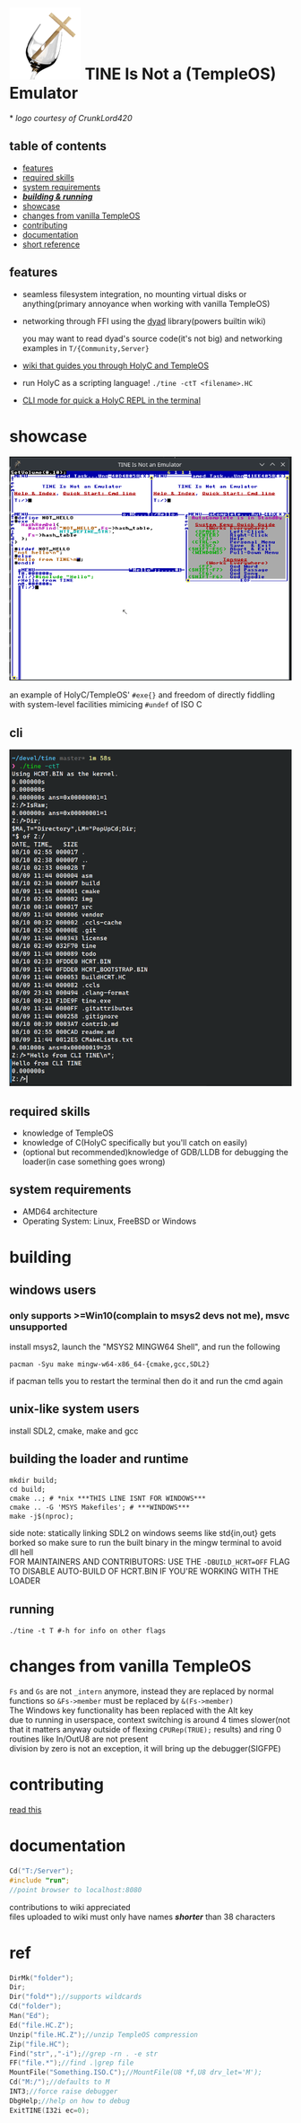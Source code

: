 # ![](./img/logo.png) TINE Is Not a (TempleOS) Emulator
 \* *logo courtesy of CrunkLord420*

## table of contents
 - [features](#features)
 - [required skills](#required-skills)
 - [system requirements](#system-requirements)
 - [***building & running***](#building)
 - [showcase](#showcase)
 - [changes from vanilla TempleOS](#changes-from-vanilla-templeos)
 - [contributing](#contributing)
 - [documentation](#documentation)
 - [short reference](#ref)

## features
- seamless filesystem integration, no mounting virtual disks or anything(primary annoyance when working with vanilla TempleOS)
- networking through FFI using the [dyad](https://github.com/rxi/dyad) library(powers builtin wiki)

    you may want to read dyad's source code(it's not big) and networking examples in `T/{Community,Server}`

- [wiki that guides you through HolyC and TempleOS](#documentation)
- run HolyC as a scripting language! `./tine -ctT <filename>.HC`
- [CLI mode for quick a HolyC REPL in the terminal](#cli)

# showcase
![](./img/showcase.png)

an example of HolyC/TempleOS' `#exe{}` and freedom of directly fiddling with system-level facilities mimicing `#undef` of ISO C

## cli
![](./img/cli_showcase.png)

## required skills
 - knowledge of TempleOS
 - knowledge of C(HolyC specifically but you'll catch on easily)
 - (optional but recommended)knowledge of GDB/LLDB for debugging the loader(in case something goes wrong)

## system requirements
 - AMD64 architecture
 - Operating System: Linux, FreeBSD or Windows


# building
## windows users
### only supports >=Win10(complain to msys2 devs not me), msvc unsupported
install msys2, launch the "MSYS2 MINGW64 Shell", and run the following
```
pacman -Syu make mingw-w64-x86_64-{cmake,gcc,SDL2}
```
if pacman tells you to restart the terminal then do it and run the cmd again
## unix-like system users
install SDL2, cmake, make and gcc
## building the loader and runtime
```
mkdir build;
cd build;
cmake ..; # *nix ***THIS LINE ISNT FOR WINDOWS***
cmake .. -G 'MSYS Makefiles'; # ***WINDOWS***
make -j$(nproc);
```
side note: statically linking SDL2 on windows seems like std{in,out} gets borked so make sure to run the built binary in the mingw terminal to avoid dll hell <br>
FOR MAINTAINERS AND CONTRIBUTORS: USE THE `-DBUILD_HCRT=OFF` FLAG TO DISABLE AUTO-BUILD OF HCRT.BIN IF YOU'RE WORKING WITH THE LOADER
## running
```
./tine -t T #-h for info on other flags
```

# changes from vanilla TempleOS
`Fs` and `Gs` are not `_intern` anymore, instead they are replaced by normal functions so `&Fs->member` must be replaced by `&(Fs->member)` <br>
The Windows key functionality has been replaced with the Alt key <br>
due to running in userspace, context switching is around 4 times slower(not that it matters anyway outside of flexing `CPURep(TRUE);` results) and ring 0 routines like In/OutU8 are not present <br>
division by zero is not an exception, it will bring up the debugger(SIGFPE)

# contributing
[read this](./contrib.md)

# documentation
```C
Cd("T:/Server");
#include "run";
//point browser to localhost:8080
```
contributions to wiki appreciated <br>
files uploaded to wiki must only have names ***shorter*** than 38 characters


# ref
```C
DirMk("folder");
Dir;
Dir("fold*");//supports wildcards
Cd("folder");
Man("Ed");
Ed("file.HC.Z");
Unzip("file.HC.Z");//unzip TempleOS compression
Zip("file.HC");
Find("str",,"-i");//grep -rn . -e str
FF("file.*");//find .|grep file
MountFile("Something.ISO.C");//MountFile(U8 *f,U8 drv_let='M');
Cd("M:/");//defaults to M
INT3;//force raise debugger
DbgHelp;//help on how to debug
ExitTINE(I32i ec=0);
```
